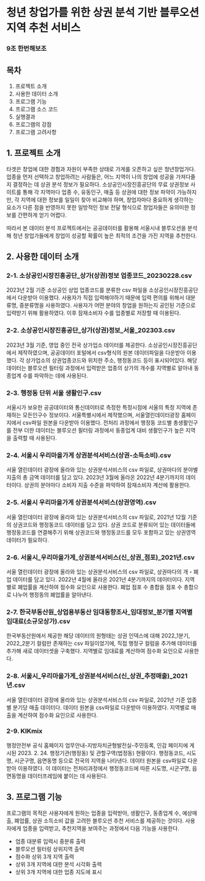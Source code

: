 # 청년 창업가를 위한 상권 분석 기반 블루오션 지역 추천 서비스
### 9조 한번해보조

## 목차
1. 프로젝트 소개
2. 사용한 데이터 소개
3. 프로그램 기능
4. 프로그램 소스 코드
5. 실행결과
6. 프로그램의 강점
7. 프로그램 고려사항


## 1. 프로젝트 소개
타겟은 창업에 대한 경험과 자원이 부족한 상태로 가게를 오픈하고 싶은 청년창업가다. 업종을 먼저 선택하고 창업하려는 사람들은, 어느 지역이 나의 창업에 성공을 가져다줄지 결정하는 데 상권 분석 정보가 필요하다. 소상공인시장진흥공단의 무료 상권정보 사이트를 통해 각 지역마다 업종 수, 유동인구, 매출 등 상권에 대한 정보 파악이 가능하지만, 각 지역에 대한 정보를 일일이 찾아 비교해야 하며, 창업자마다 중요하게 생각하는 요소가 다른 점을 반영하지 못한 일방적인 정보 전달 형식으로 창업자들은 유의미한 정보를 간편하게 얻기 어렵다. 

따라서 본 데이터 분석 프로젝트에서는 공공데이터를 활용해 서울시내 블루오션을 분석해 청년 창업가들에게 창업이 성공할 확률이 높은 최적의 조건을 가진 지역을 추천한다.

## 2. 사용한 데이터 소개

### 2-1. 소상공인시장진흥공단_상가(상권)정보 업종코드_20230228.csv
2023년 2월 기준 소상공인 상업 업종코드를 분류한 csv 파일을 소상공인시장진흥공단에서 다운받아 이용했다. 사용자가 직접 입력해야하기 때문에 입력 편의를 위해서 대분류명, 중분류명을 사용하였다. 사용자가 어떤 분야의 창업을 원하는지 공인된 기준으로 입력받기 위해 활용하였다. 이후 잠재소비자 수를 업종별로 저장할 때 이용된다.

### 2-2. 소상공인시장진흥공단_상가(상권)정보_서울_202303.csv
2023년 3월 기준, 영업 중인 전국 상가업소 데이터를 제공한다. 소상공인시장진흥공단에서 제작하였으며, 공공데이터 포털에서 csv형식의 원본 데이터파일을 다운받아 이용했다. 각 상가업소의 상권업종코드와 위치한 주소, 행정동코드 등이 표시되어있다. 해당 데이터는 블루오션 필터링 과정에서 입력받은 업종의 상가의 개수를 지역별로 알아내 동종업계 수를 파악하는 데에 사용된다.


### 2-3. 행정동 단위 서울 생활인구.csv
서울시가 보유한 공공데이터와 통신데이터로 측정한 특정시점에 서울의 특정 지역에 존재하는 모든인구수 정보이다. 서울특별시에서 제작했으며, 서울열린데이터광장 홈페이지에서 csv파일 원본을 다운받아 이용했다. 전처리 과정에서 행정동 코드별 총생활인구를 전부 더한 데이터는 블루오션 필터링 과정에서 동종업계 대비 생활인구가 높은 지역을 출력할 때 사용된다.

### 2-4. 서울시 우리마을가게 상권분석서비스(상권-소득소비).csv
서울 열린데이터 광장에 올라와 있는 상권분석서비스의 csv 파일로, 상권마다의 분야별 지출의 총 금액 데이터를 담고 있다. 2023년 3월에 올라온 2022년 4분기까지의 데이터이다. 상권의 분야마다 소비자 지출 수준을 파악하여 잠재소비자 계산에 활용한다. 

### 2-5. 서울시 우리마을가게 상권분석서비스(상권영역).csv
서울 열린데이터 광장에 올라와 있는 상권분석서비스의 csv 파일로, 2021년 12월 기준의 상권코드와 행정동코드 데이터를 담고 있다. 상권 코드로 분류되어 있는 데이터들에 행정동코드를 연결해주기 위해 상권코드와 행정동코드를 모두 포함하고 있는 상권영역 데이터가 필요하다.

### 2-6. 서울시_우리마을가게_상권분석서비스(신_상권_점포)_2021년.csv
서울 열린데이터 광장에 올라와 있는 상권분석서비스의 csv 파일로, 상권마다의 개・폐업 데이터를 담고 있다. 2022년 4월에 올라온 2021년 4분기까지의 데이터이다. 지역별로 폐업률을 계산하여 점수화 요인으로 사용한다. 폐업 점포 수 총합을 점포 수 총합으로 나누어 행정동의 폐업률을 알아낸다.

### 2-7. 한국부동산원_상업용부동산 임대동향조사_임대정보_분기별 지역별 임대료(소규모상가).csv
한국부동산원에서 제공한 해당 데이터의 원형태는 상권 인덱스에 대해 2022_1분기, 2022_2분기 컬럼만 존재하는 csv 파일이었기에, 직접 행정구 컬럼을 추가해 데이터를 추가해 새로 데이터셋을 구축했다. 지역별로 임대료를 계산하여 점수화 요인으로 사용한다. 

### 2-8. 서울시_우리마을가게_상권분석서비스(신_상권_추정매출)_2021년.csv
서울 열린데이터 광장에 올라와 있는 상권분석서비스의 csv 파일로, 2021년 기준 업종별 분기당 매출 데이터다. 데이터 원본을 csv파일로 다운받아 이용하였다. 지역별로 매출을 계산하여 점수화 요인으로 사용한다. 

### 2-9. KIKmix
행정안전부 공식 홈페이지 업무안내-지방자치균형발전실-주민등록, 인감 페이지에 게시된 2023. 2. 24. 행정기관(행정동) 및 관할구역(법정동) 현황이다. 행정동코드, 시도명, 시군구명, 읍면동명 등으로 전국의 지역을 나타낸다. 데이터 원본을 csv파일로 다운받아 이용하였다. 이 데이터는 전처리과정에서 행정동코드에 따른 시도명, 시군구명, 읍면동명을 데이터프레임에 붙이는 데 사용된다.


## 3. 프로그램 기능

프로그램의 목적은 사용자에게 원하는 업종을 입력받아, 생활인구, 동종업계 수, 예상매출, 폐업률, 상권 소득소비 값을 고려한 블루오션 추천 서비스를 제공하는 것이다. 사용자에게 업종을 입력받고, 추천지역을 보여주는 과정에서 다음 기능을 사용한다.

- 업종 대분류 입력시 중분류 출력
- 블루오션 필터링 상위지역 출력
- 점수화 상위 3개 지역 출력
- 상위 3개 지역에 대한 분석 시각화 출력
- 상위 3개 지역에 대한 업종 지도에 표시







